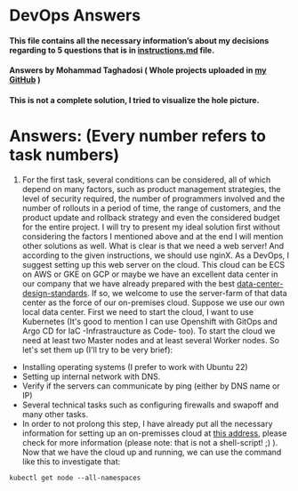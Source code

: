 # DevOps Answers 
#### This file contains all the necessary information’s about my decisions regarding to 5 questions that is in [instructions.md](instructions.md) file.
#### Answers by Mohammad Taghadosi ( Whole projects uploaded in [my GitHub](https://github.com/mtaghadosi/DevOps-Tutorial) )
#### This is not a complete solution, I tried to visualize the hole picture.

# Answers: (Every number refers to task numbers)
1.  For the first task, several conditions can be considered, all of which depend on many factors, such as product management strategies, the level of security required, the number of programmers involved and the number of rollouts in a period of time, the range of customers, and the product update and rollback strategy and even the considered budget for the entire project. I will try to present my ideal solution first without considering the factors I mentioned above and at the end I will mention other solutions as well. What is clear is that we need a web server! And according to the given instructions, we should use nginX. As a DevOps, I suggest setting up this web server on the cloud. This cloud can be ECS on AWS or GKE on GCP or maybe we have an excellent data center in our company that we have already prepared with the best [data-center-design-standards](https://github.com/mtaghadosi/Data-Center-Design-Standards). If so, we welcome to use the server-farm of that data center as the force of our on-premises cloud. Suppose we use our own local data center.
First we need to start the cloud, I want to use Kubernetes (It's good to mention I can use Openshift with GitOps and Argo CD for IaC -Infrastraucture as Code- too). To start the cloud we need at least two Master nodes and at least several Worker nodes. So let's set them up (I'll try to be very brief):
  - Installing operating systems (I prefer to work with Ubuntu 22)
  - Setting up internal network with DNS.
  - Verify if the servers can communicate by ping (either by DNS name or IP)
  - Several technical tasks such as configuring firewalls and swapoff and many other tasks.
  - In order to not prolong this step, I have already put all the necessary information for setting up an on-premisses cloud at [this address](https://github.com/mtaghadosi/kubernetes-scripts/blob/main/install-kubernetes-on-ubuntu-22.sh), please check for more information (please note: that is not a shell-script! ;) ).
Now that we have the cloud up and running, we can use the command like this to investigate that:
```
kubectl get node --all-namespaces
```
